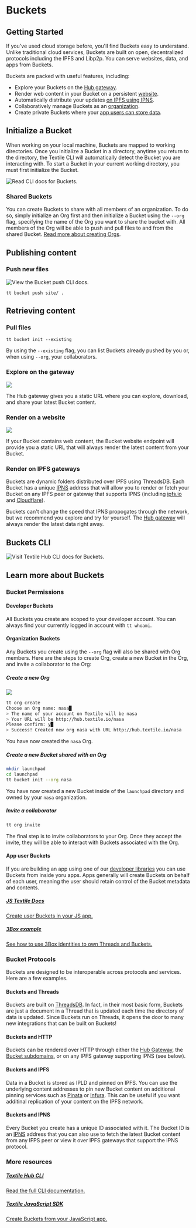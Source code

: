 # Buckets

## Getting Started

If you've used cloud storage before, you'll find Buckets easy to understand. Unlike traditional cloud services, Buckets are built on open, decentralized protocols including the IPFS and Libp2p. You can serve websites, data, and apps from Buckets.

Buckets are packed with useful features, including:

- Explore your Buckets on the [Hub gateway](#explore-on-the-gateway).
- Render web content in your Bucket on a persistent [website](#render-on-a-website).
- Automatically distribute your updates [on IPFS using IPNS](#render-on-ipfs-gateways).
- Collaboratively manage Buckets as an [organization](#organization-buckets).
- Create private Buckets where your [app users can store data](#app-user-buckets).

## Initialize a Bucket

When working on your local machine, Buckets are mapped to working directories. Once you initialize a Bucket in a directory, anytime you return to the directory, the Textile CLI will automatically detect the Bucket you are interacting with. To start a Bucket in your current working directory, you must first initialize the Bucket.

![[Read CLI docs for Buckets](/hub/cli/tt_buckets).](/images/tt-cli/tt_bucket_init.png)

### Shared Buckets

You can create Buckets to share with all members of an organization. To do so, simply initialize an Org first and then initialize a Bucket using the `--org` flag, specifying the name of the Org you want to share the bucket with. All members of the Org will be able to push and pull files to and from the shared Bucket. [Read more about creating Orgs](/hub/accounts#organizations).

## Publishing content

### Push new files

![[View the Bucket push CLI docs](/hub/cli/tt_buckets_push).](/images/tt-cli/tt_bucket_push.png)

`tt bucket push site/ .`

## Retrieving content

### Pull files

`tt bucket init --existing`

By using the `--existing` flag, you can list Buckets already pushed by you or, when using `--org`, your collaborators.

### Explore on the gateway

![](/images/buckets/bucket_gateway.png)

The Hub gateway gives you a static URL where you can explore, download, and share your latest Bucket content.

### Render on a website

![](/images/buckets/bucket_website.png)

If your Bucket contains web content, the Bucket website endpoint will provide you a static URL that will always render the latest content from your Bucket.

### Render on IPFS gateways

Buckets are dynamic folders distributed over IPFS using ThreadsDB. Each Bucket has a unique [IPNS](https://docs.ipfs.io/guides/concepts/ipns/) address that will allow you to render or fetch your Bucket on any IPFS peer or gateway that supports IPNS (including [ipfs.io](https://ipfs.io) and [Cloudflare](https://cloudflare.com)).

Buckets can't change the speed that IPNS propogates through the network, but we recommend you explore and try for yourself. The [Hub gateway](#explore-on-the-gateway) will always render the latest data right away.

## Buckets CLI

![[Visit Textile Hub CLI docs for Buckets](/hub/cli/tt_buckets).](/images/tt-cli/tt_bucket_init.png)

## Learn more about Buckets

### Bucket Permissions

#### Developer Buckets

All Buckets you create are scoped to your developer account. You can always find your currently logged in account with `tt whoami`. 

#### Organization Buckets

Any Buckets you create using the `--org` flag will also be shared with Org members. Here are the steps to create Org, create a new Bucket in the Org, and invite a collaborator to the Org:

##### Create a new Org

![](/images/tt-cli/tt_org_create.png)

```bash
tt org create
Choose an Org name: nasa█
> The name of your account on Textile will be nasa
> Your URL will be http://hub.textile.io/nasa
Please confirm: y█
> Success! Created new org nasa with URL http://hub.textile.io/nasa
```

You have now created the `nasa` Org.

##### Create a new Bucket shared with an Org

```bash
mkdir launchpad
cd launchpad
tt bucket init --org nasa
```

You have now created a new Bucket inside of the `launchpad` directory and owned by your `nasa` organization.

##### Invite a collaborator

```bash
tt org invite
```

The final step is to invite collaborators to your Org. Once they accept the invite, they will be able to interact with Buckets associated with the Org.

#### App user Buckets

If you are building an app using one of our [developer libraries](/hub/app-apis#libraries) you can use Buckets from inside yoru apps. Apps generally will create Buckets on behalf of each user, meaning the user should retain control of the Bucket metadata and contents.

<div class="txtl-options">
  <a href="https://textileio.github.com/js-textile" target="_blank" class="box">
    <h5>JS Textile Docs</h5>
    <p>Create user Buckets in your JS app.</p>
  </a>
  <span class="box-space"> </span>
  <a href="https://github.com/textileio/js-examples/tree/master/react-3box-threadsdb" target="_blank" class="box">
    <h5>3Box example</h5>
    <p>See how to use 3Box identities to own Threads and Buckets.</p>
  </a>
  <span class="box-space"> </span>
  <span class="box-fill">
  </span>
</div>

### Bucket Protocols

Buckets are designed to be interoperable across protocols and services. Here are a few examples.

#### Buckets and Threads

Buckets are built on [ThreadsDB](/threads/introduction). In fact, in their most basic form, Buckets are just a document in a Thread that is updated each time the directory of data is updated. Since Buckets run on Threads, it opens the door to many new integrations that can be built on Buckets! 

#### Buckets and HTTP

Buckets can be rendered over HTTP through either the [Hub Gateway](#explore-on-the-gateway), the [Bucket subdomains](#render-on-a-website), or on any IPFS gateway supporting IPNS (see below).

#### Buckets and IPFS

Data in a Bucket is stored as IPLD and pinned on IPFS. You can use the underlying content addresses to pin new Bucket content on additional pinning services such as [Pinata](https://pinata.cloud) or [Infura](https://infura.io/). This can be useful if you want additinal replication of your content on the IPFS network.

#### Buckets and IPNS

Every Bucket you create has a unique ID associated with it. The Bucket ID is an [IPNS](https://docs.ipfs.io/guides/concepts/ipns/) address that you can also use to fetch the latest Bucket content from any IFPS peer or view it over IPFS gateways that support the IPNS protocol.

### More resources

<div class="txtl-options">
  <a href="/hub/cli/tt" class="box">
    <h5>Textile Hub CLI</h5>
    <p>Read the full CLI documentation.</p>
  </a>
  <span class="box-space"> </span>
  <a href="https://textileio.github.io/js-textile" target="_blank" class="box">
    <h5>Textile JavaScript SDK</h5>
    <p>Create Buckets from your JavaScript app.</p>
  </a>
  <span class="box-space"> </span>
  <span class="box-fill">
  </span>
</div>
